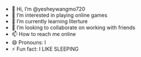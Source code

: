 - 👋 Hi, I’m @yesheywangmo720
- 👀 I’m interested in playing online games 
- 🌱 I’m currently learning literture 
- 💞️ I’m looking to collaborate on working with friends 
- 📫 How to reach me online 
- 😄 Pronouns: I
- ⚡ Fun fact: I LIKE SLEEPING 

<!---
yesheywangmo720/yesheywangmo720 is a ✨ special ✨ repository because its `README.md` (this file) appears on your GitHub profile.
You can click the Preview link to take a look at your changes.
--->
